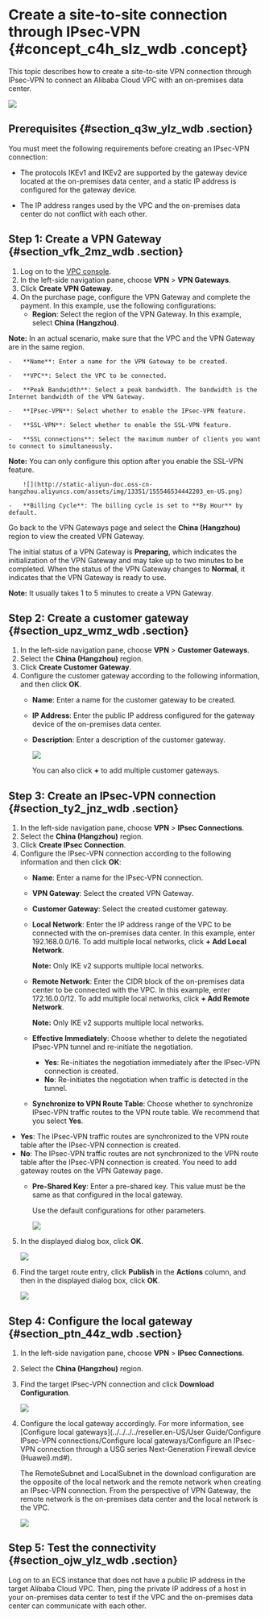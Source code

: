# Create a site-to-site connection through IPsec-VPN {#concept_c4h_slz_wdb .concept}

This topic describes how to create a site-to-site VPN connection through IPsec-VPN to connect an Alibaba Cloud VPC with an on-premises data center.

![](http://static-aliyun-doc.oss-cn-hangzhou.aliyuncs.com/assets/img/13351/155546534442201_en-US.png)

## Prerequisites {#section_q3w_ylz_wdb .section}

You must meet the following requirements before creating an IPsec-VPN connection:

-   The protocols IKEv1 and IKEv2 are supported by the gateway device located at the on-premises data center, and a static IP address is configured for the gateway device.

-   The IP address ranges used by the VPC and the on-premises data center do not conflict with each other.


## Step 1: Create a VPN Gateway {#section_vfk_2mz_wdb .section}

1.  Log on to the [VPC console](https://partners-intl.aliyun.com/login-required#/vpc).
2.  In the left-side navigation pane, choose **VPN** \> **VPN Gateways**.
3.  Click **Create VPN Gateway**.
4.  On the purchase page, configure the VPN Gateway and complete the payment. In this example, use the following configurations:
    -   **Region**: Select the region of the VPN Gateway. In this example, select **China \(Hangzhou\)**.

**Note:** In an actual scenario, make sure that the VPC and the VPN Gateway are in the same region.

    -   **Name**: Enter a name for the VPN Gateway to be created.

    -   **VPC**: Select the VPC to be connected.

    -   **Peak Bandwidth**: Select a peak bandwidth. The bandwidth is the Internet bandwidth of the VPN Gateway.

    -   **IPsec-VPN**: Select whether to enable the IPsec-VPN feature.

    -   **SSL-VPN**: Select whether to enable the SSL-VPN feature.

    -   **SSL connections**: Select the maximum number of clients you want to connect to simultaneously.

**Note:** You can only configure this option after you enable the SSL-VPN feature.

        ![](http://static-aliyun-doc.oss-cn-hangzhou.aliyuncs.com/assets/img/13351/155546534442203_en-US.png)

    -   **Billing Cycle**: The billing cycle is set to **By Hour** by default.

Go back to the VPN Gateways page and select the **China \(Hangzhou\)** region to view the created VPN Gateway.

The initial status of a VPN Gateway is **Preparing**, which indicates the initialization of the VPN Gateway and may take up to two minutes to be completed. When the status of the VPN Gateway changes to **Normal**, it indicates that the VPN Gateway is ready to use.

**Note:** It usually takes 1 to 5 minutes to create a VPN Gateway.

## Step 2: Create a customer gateway {#section_upz_wmz_wdb .section}

1.  In the left-side navigation pane, choose **VPN** \> **Customer Gateways**.
2.  Select the **China \(Hangzhou\)** region.
3.  Click **Create Customer Gateway**.
4.  Configure the customer gateway according to the following information, and then click **OK**.
    -   **Name**: Enter a name for the customer gateway to be created.

    -   **IP Address**: Enter the public IP address configured for the gateway device of the on-premises data center.

    -   **Description**: Enter a description of the customer gateway.

        ![](http://static-aliyun-doc.oss-cn-hangzhou.aliyuncs.com/assets/img/13351/15554653443314_en-US.png)

        You can also click **+** to add multiple customer gateways.


## Step 3: Create an IPsec-VPN connection {#section_ty2_jnz_wdb .section}

1.  In the left-side navigation pane, choose **VPN** \> **IPsec Connections**.
2.  Select the **China \(Hangzhou\)** region.
3.  Click **Create IPsec Connection**.
4.  Configure the IPsec-VPN connection according to the following information and then click **OK**:
    -   **Name**: Enter a name for the IPsec-VPN connection.

    -   **VPN Gateway**: Select the created VPN Gateway.

    -   **Customer Gateway**: Select the created customer gateway.

    -   **Local Network**: Enter the IP address range of the VPC to be connected with the on-premises data center. In this example, enter 192.168.0.0/16. To add multiple local networks, click **+ Add Local Network**.

        **Note:** Only IKE v2 supports multiple local networks.

    -   **Remote Network**: Enter the CIDR block of the on-premises data center to be connected with the VPC. In this example, enter 172.16.0.0/12. To add multiple local networks, click **+ Add Remote Network**.

        **Note:** Only IKE v2 supports multiple local networks.

    -   **Effective Immediately**: Choose whether to delete the negotiated IPsec-VPN tunnel and re-initiate the negotiation.
        -   **Yes**: Re-initiates the negotiation immediately after the IPsec-VPN connection is created.
        -   **No**: Re-initiates the negotiation when traffic is detected in the tunnel.
    -   **Synchronize to VPN Route Table**: Choose whether to synchronize IPsec-VPN traffic routes to the VPN route table. We recommend that you select **Yes**.

-   **Yes**: The IPsec-VPN traffic routes are synchronized to the VPN route table after the IPsec-VPN connection is created.
-   **No**: The IPsec-VPN traffic routes are not synchronized to the VPN route table after the IPsec-VPN connection is created. You need to add gateway routes on the VPN Gateway page.
    -   **Pre-Shared Key**: Enter a pre-shared key. This value must be the same as that configured in the local gateway.

        Use the default configurations for other parameters.

        ![](http://static-aliyun-doc.oss-cn-hangzhou.aliyuncs.com/assets/img/13351/15554653443315_en-US.png)

5.  In the displayed dialog box, click **OK**.

    ![](http://static-aliyun-doc.oss-cn-hangzhou.aliyuncs.com/assets/img/13351/155546534442211_en-US.png)

6.  Find the target route entry, click **Publish** in the **Actions** column, and then in the displayed dialog box, click **OK**.

    ![](http://static-aliyun-doc.oss-cn-hangzhou.aliyuncs.com/assets/img/13351/155546534442213_en-US.png)


## Step 4: Configure the local gateway {#section_ptn_44z_wdb .section}

1.  In the left-side navigation pane, choose **VPN** \> **IPsec Connections**.
2.  Select the **China \(Hangzhou\)** region.
3.  Find the target IPsec-VPN connection and click **Download Configuration**.

    ![](http://static-aliyun-doc.oss-cn-hangzhou.aliyuncs.com/assets/img/13351/155546534542207_en-US.png)

4.  Configure the local gateway accordingly. For more information, see [Configure local gateways](../../../../reseller.en-US/User Guide/Configure IPsec-VPN connections/Configure local gateways/Configure an IPsec-VPN connection through a USG series Next-Generation Firewall device (Huawei).md#).

    The RemoteSubnet and LocalSubnet in the download configuration are the opposite of the local network and the remote network when creating an IPsec-VPN connection. From the perspective of VPN Gateway, the remote network is the on-premises data center and the local network is the VPC.

    ![](http://static-aliyun-doc.oss-cn-hangzhou.aliyuncs.com/assets/img/13351/15554653453317_en-US.png)


## Step 5: Test the connectivity {#section_ojw_ylz_wdb .section}

Log on to an ECS instance that does not have a public IP address in the target Alibaba Cloud VPC. Then, ping the private IP address of a host in your on-premises data center to test if the VPC and the on-premises data center can communicate with each other.

